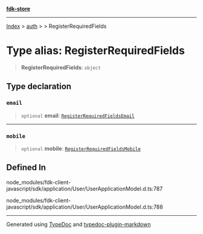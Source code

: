 [**fdk-store**](../../../README.md)
***

[Index](../../../API.md) > [auth](../../README.md) > [<internal>](../README.md) > RegisterRequiredFields

# Type alias: RegisterRequiredFields

> **RegisterRequiredFields**: `object`

## Type declaration

### `email`

> `optional` **email**: [`RegisterRequiredFieldsEmail`](type-alias.RegisterRequiredFieldsEmail.md)

***

### `mobile`

> `optional` **mobile**: [`RegisterRequiredFieldsMobile`](type-alias.RegisterRequiredFieldsMobile.md)

## Defined In

node\_modules/fdk-client-javascript/sdk/application/User/UserApplicationModel.d.ts:787

node\_modules/fdk-client-javascript/sdk/application/User/UserApplicationModel.d.ts:788

***
Generated using [TypeDoc](https://typedoc.org/) and [typedoc-plugin-markdown](https://www.npmjs.com/package/typedoc-plugin-markdown)
